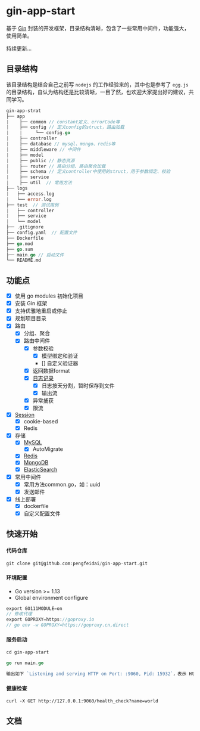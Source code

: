 # gin-app-start
基于 [Gin](https://github.com/gin-gonic/gin) 封装的开发框架，目录结构清晰，包含了一些常用中间件，功能强大，使用简单。

持续更新... 


## 目录结构

该目录结构是结合自己之前写 `nodejs` 的工作经验来的，其中也是参考了 `egg.js` 的目录结构，自认为结构还是比较清晰，一目了然，也欢迎大家提出好的建议，共同学习。

```go
gin-app-strat
├── app
|    ├── common // constant定义、errorCode等
|    ├── config // 定义config的struct，路由加载
|    |     └── config.go
|    ├── controller
|    ├── database // mysql、mongo、redis等
|    ├── middleware // 中间件
|    ├── model
|    ├── public // 静态资源
|    ├── router // 路由分组、路由聚合加载
|    ├── schema // 定义controller中使用的struct，用于参数绑定、校验
|    ├── service 
|    ├── util  // 常用方法
├── logs
|   ├── access.log
|   └── error.log
├── test  // 测试用例
|   ├── controller
|   ├── service
|   └── model
├── .gitignore
├── config.yaml  // 配置文件
├── Dockerfile
├── go.mod
├── go.sum
├── main.go // 启动文件
└── README.md
```

## 功能点
- [x] 使用 go modules 初始化项目
- [x] 安装 Gin 框架
- [x] 支持优雅地重启或停止
- [x] 规划项目目录
- [x] 路由
    - [x] 分组、聚合
    - [x] 路由中间件
        - [x] 参数校验
          - [x] 模型绑定和验证
          - [] 自定义验证器
        - [x] 返回数据format
        - [x] [日志记录](https://github.com/sirupsen/logrus)
          - [x] 日志按天分割，暂时保存到文件
          - [x] 输出流
        - [x] 异常捕获
        - [x] 限流
- [x] [Session](https://github.com/gin-contrib/sessions)
    - [x] cookie-based
    - [x] Redis
- [x] 存储
    - [x] [MySQL](https://github.com/jinzhu/gorm)
      - [x] AutoMigrate
    - [x] [Redis](https://github.com/go-redis/redis)
    - [x] [MongoDB](https://www.godoc.org/gopkg.in/mgo.v2)
    - [x] [ElasticSearch](https://github.com/olivere/elastic)
- [x] 常用中间件
  - [x] 常用方法common.go，如：uuid
  - [x] 发送邮件
- [x] 线上部署
   - [x] dockerfile
   - [x] 自定义配置文件

## 快速开始

#### 代码仓库

```go
git clone git@github.com:pengfeidai/gin-app-start.git
```

#### 环境配置

- Go version >= 1.13
- Global environment configure

```go
export GO111MODULE=on
// 修改代理
export GOPROXY=https://goproxy.io
// go env -w GOPROXY=https://goproxy.cn,direct 
```

#### 服务启动

```go
cd gin-app-start

go run main.go

输出如下 `Listening and serving HTTP on Port: :9060, Pid: 15932`，表示 Http Server 启动成功。
```

#### 健康检查

```
curl -X GET http://127.0.0.1:9060/health_check?name=world
```

## 文档


